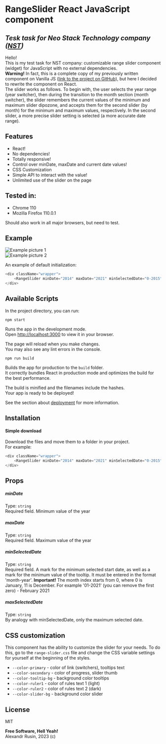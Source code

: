 # RangeSlider React JavaScript component

## _Tesk task for Neo Stack Technology company ([NST](https://www.neostk.com/))_

Hello!\
This is my test task for NST company: customizable range slider component (widget) for JavaScript with no external dependencies.\
**Warning!** In fact, this is a complete copy of my previously written component on Vanilla JS ([link to the project on GitHub](https://github.com/a-rusin/rangeSlider-vanilla-JS)), but here I decided to rewrite the component on React.\
The slider works as follows. To begin with, the user selects the year range (year switcher), then during the transition to the month section (month switcher), the slider remembers the current values of the minimum and maximum slider dipozone, and accepts them for the second slider (by month) for the minimum and maximum values, respectively. In the second slider, a more precise slider setting is selected (a more accurate date range).

## Features

-   React!
-   No dependencies!
-   Totally responsive!
-   Control over minDate, maxDate and current date values!
-   CSS Customization
-   Simple API to interact with the value!
-   Unlimited use of the slider on the page

## Tested in:

-   Chrome 110
-   Mozilla Firefox 110.0.1

Should also work in all major browsers, but need to test.

## Example

![Example picture 1](https://i.ibb.co/PDnrMnY/example-img1.jpg)\
![Example picture 2](https://i.ibb.co/23w4S3T/example-img2.jpg)

An example of default initialization:

```javascript
<div className="wrapper">
    <RangeSlider minDate="2014" maxDate="2021" minSelectedDate="0-2015" maxSelectedDate="0-2016" />
</div>
```

## Available Scripts

In the project directory, you can run:

`npm start`

Runs the app in the development mode.\
Open [http://localhost:3000](http://localhost:3000) to view it in your browser.

The page will reload when you make changes.\
You may also see any lint errors in the console.

`npm run build`

Builds the app for production to the `build` folder.\
It correctly bundles React in production mode and optimizes the build for the best performance.

The build is minified and the filenames include the hashes.\
Your app is ready to be deployed!

See the section about [deployment](https://facebook.github.io/create-react-app/docs/deployment) for more information.

## Installation

#### Simple download

Download the files and move them to a folder in your project.\
For example:

```javascript
<div className="wrapper">
    <RangeSlider minDate="2014" maxDate="2021" minSelectedDate="0-2015" maxSelectedDate="0-2016" />
</div>
```

## Props

##### minDate

Type: `string`\
Required field. Minimum value of the year

##### maxDate

Type: `string`\
Required field. Maximum value of the year

##### minSelectedDate

Type: `string`\
Required field. A mark for the minimum selected start date, as well as a mark for the minimum value of the tooltip. It must be entered in the format 'month-year'. **Important!** The month index starts from 0, where 0 is January, 11 is December. For example '01-2021' (you can remove the first zero) - February 2021

##### maxSelectedDate

Type: `string`\
By analogy with minSelectedDate, only the maximum selected date.

## CSS customization

This component has the ability to customize the slider for your needs. To do this, go to the `range-slider.css` file and change the CSS variable settings for yourself at the beginning of the styles.

-   `--color-primary` - color of link (switchers), tooltips text
-   `--color-secondary` - color of progress, slider thumb
-   `--color-tooltip-bg` - background color tooltips
-   `--color-ruler1` - color of rules text 1 (light)
-   `--color-ruler2` - color of rules text 2 (dark)
-   `--color-slider-bg` - background color slider

## License

MIT

**Free Software, Hell Yeah!**\
Alexandr Rusin, 2023 (c)
